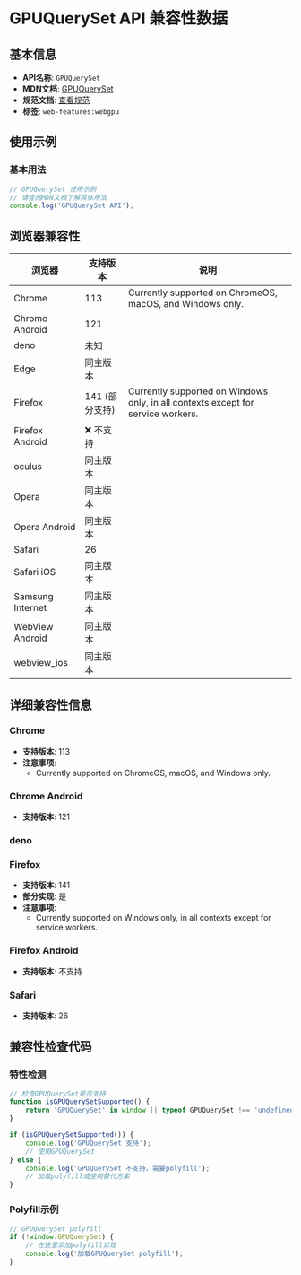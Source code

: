 # GPUQuerySet API 兼容性数据

## 基本信息

- **API名称**: `GPUQuerySet`
- **MDN文档**: [GPUQuerySet](https://developer.mozilla.org/docs/Web/API/GPUQuerySet)
- **规范文档**: [查看规范](https://gpuweb.github.io/gpuweb/#gpuqueryset)
- **标签**: `web-features:webgpu`

## 使用示例

### 基本用法

```javascript
// GPUQuerySet 使用示例
// 请查阅MDN文档了解具体用法
console.log('GPUQuerySet API');
```

## 浏览器兼容性

| 浏览器 | 支持版本 | 说明 |
|--------|----------|------|
| Chrome | 113 | Currently supported on ChromeOS, macOS, and Windows only. |
| Chrome Android | 121 |  |
| deno | 未知 |  |
| Edge | 同主版本 |  |
| Firefox | 141 (部分支持) | Currently supported on Windows only, in all contexts except for service workers. |
| Firefox Android | ❌ 不支持 |  |
| oculus | 同主版本 |  |
| Opera | 同主版本 |  |
| Opera Android | 同主版本 |  |
| Safari | 26 |  |
| Safari iOS | 同主版本 |  |
| Samsung Internet | 同主版本 |  |
| WebView Android | 同主版本 |  |
| webview_ios | 同主版本 |  |

## 详细兼容性信息

### Chrome

- **支持版本**: 113
- **注意事项**:
  - Currently supported on ChromeOS, macOS, and Windows only.

### Chrome Android

- **支持版本**: 121

### deno


### Firefox

- **支持版本**: 141
- **部分实现**: 是
- **注意事项**:
  - Currently supported on Windows only, in all contexts except for service workers.

### Firefox Android

- **支持版本**: 不支持

### Safari

- **支持版本**: 26

## 兼容性检查代码

### 特性检测

```javascript
// 检查GPUQuerySet是否支持
function isGPUQuerySetSupported() {
    return 'GPUQuerySet' in window || typeof GPUQuerySet !== 'undefined';
}

if (isGPUQuerySetSupported()) {
    console.log('GPUQuerySet 支持');
    // 使用GPUQuerySet
} else {
    console.log('GPUQuerySet 不支持，需要polyfill');
    // 加载polyfill或使用替代方案
}
```

### Polyfill示例

```javascript
// GPUQuerySet polyfill
if (!window.GPUQuerySet) {
    // 在这里添加polyfill实现
    console.log('加载GPUQuerySet polyfill');
}
```

